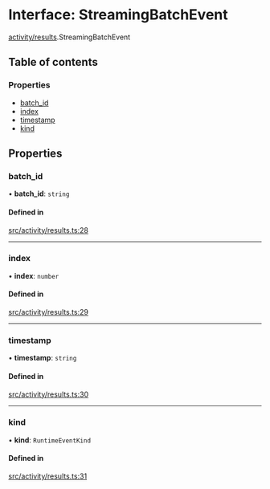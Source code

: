 # Interface: StreamingBatchEvent

[activity/results](../modules/activity_results).StreamingBatchEvent

## Table of contents

### Properties

- [batch_id](activity_results.StreamingBatchEvent#batch_id)
- [index](activity_results.StreamingBatchEvent#index)
- [timestamp](activity_results.StreamingBatchEvent#timestamp)
- [kind](activity_results.StreamingBatchEvent#kind)

## Properties

### batch_id

• **batch_id**: `string`

#### Defined in

[src/activity/results.ts:28](https://github.com/golemfactory/golem-js/blob/c28a1b0/src/activity/results.ts#L28)

---

### index

• **index**: `number`

#### Defined in

[src/activity/results.ts:29](https://github.com/golemfactory/golem-js/blob/c28a1b0/src/activity/results.ts#L29)

---

### timestamp

• **timestamp**: `string`

#### Defined in

[src/activity/results.ts:30](https://github.com/golemfactory/golem-js/blob/c28a1b0/src/activity/results.ts#L30)

---

### kind

• **kind**: `RuntimeEventKind`

#### Defined in

[src/activity/results.ts:31](https://github.com/golemfactory/golem-js/blob/c28a1b0/src/activity/results.ts#L31)
